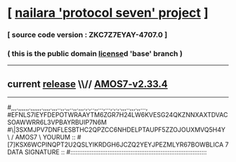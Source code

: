 
# [ [nailara 'protocol seven' project](http://nailara.network/) ]

### [ source code version : ZKC7Z7EYAY-4707.0 ]

### ( this is the public domain [license](../license)d 'base' branch )
---
## current [release](https://github.com/nailara-technologies/protocol-7/releases) \\\\// [AMOS7-v2.33.4](https://github.com/nailara-technologies/protocol-7/releases/tag/AMOS7-v2.33.4)
---

#,,,.,,,,,,.,,,,,,.,,,,.,,,..,,.,,..,,.,,,.,.,..,,...,...,.,.,.,,,..,,,.,,...,
#EFNLS7IEYFDEPOTWRAAYTM6ZGR7H24LW6KVESG24QKZNNXAXTDVACSOAWWRR6L3VPBAYRBUIP7N6M
#\\\|3SXMJPV7DNFLESBTHC2QPZCC6NHDELPTAUPF5ZZOJOUXMVQ5H4Y \ / AMOS7 \ YOURUM ::
#\[7]KSX6WCPINQPT2U2QSLYIKRDGH6JCZQ2YEYJPEZMLYR67BOWBLICA 7  DATA SIGNATURE ::
#:::::::::::::::::::::::::::::::::::::::::::::::::::::::::::::::::::::::::::::
